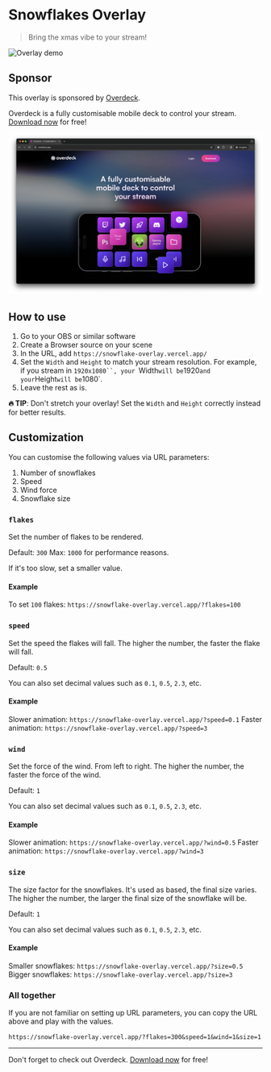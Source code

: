 # Snowflakes Overlay

> Bring the xmas vibe to your stream!

![Overlay demo](./docs/demo.gif)

## Sponsor

This overlay is sponsored by [Overdeck](https://overdeck.app).

Overdeck is a fully customisable mobile deck to control your stream. [Download now](https://overdeck.app/downloads) for free!

![Overdeck](./docs/overdeck.png)

## How to use

1. Go to your OBS or similar software
1. Create a Browser source on your scene
1. In the URL, add `https://snowflake-overlay.vercel.app/`
1. Set the `Width` and `Height` to match your stream resolution. For example, if you stream in ` 1920x1080``, your  `Width`will be`1920`and your`Height`will be`1080`.
1. Leave the rest as is.

**🔥 TIP**: Don't stretch your overlay! Set the `Width` and `Height` correctly instead for better results.

## Customization

You can customise the following values via URL parameters:

1. Number of snowflakes
1. Speed
1. Wind force
1. Snowflake size

### `flakes`

Set the number of flakes to be rendered.

Default: `300`
Max: `1000` for performance reasons.

If it's too slow, set a smaller value.

#### Example

To set `100` flakes: `https://snowflake-overlay.vercel.app/?flakes=100`

### `speed`

Set the speed the flakes will fall. The higher the number, the faster the flake will fall.

Default: `0.5`

You can also set decimal values such as `0.1`, `0.5`, `2.3`, etc.

#### Example

Slower animation: `https://snowflake-overlay.vercel.app/?speed=0.1`
Faster animation: `https://snowflake-overlay.vercel.app/?speed=3`

### `wind`

Set the force of the wind. From left to right. The higher the number, the faster the force of the wind.

Default: `1`

You can also set decimal values such as `0.1`, `0.5`, `2.3`, etc.

#### Example

Slower animation: `https://snowflake-overlay.vercel.app/?wind=0.5`
Faster animation: `https://snowflake-overlay.vercel.app/?wind=3`

### `size`

The size factor for the snowflakes. It's used as based, the final size varies. The higher the number, the larger the final size of the snowflake will be.

Default: `1`

You can also set decimal values such as `0.1`, `0.5`, `2.3`, etc.

#### Example

Smaller snowflakes: `https://snowflake-overlay.vercel.app/?size=0.5`
Bigger snowflakes: `https://snowflake-overlay.vercel.app/?size=3`

### All together

If you are not familiar on setting up URL parameters, you can copy the URL above and play with the values.

```
https://snowflake-overlay.vercel.app/?flakes=300&speed=1&wind=1&size=1
```

---

Don't forget to check out Overdeck. [Download now](https://overdeck.app/downloads) for free!
